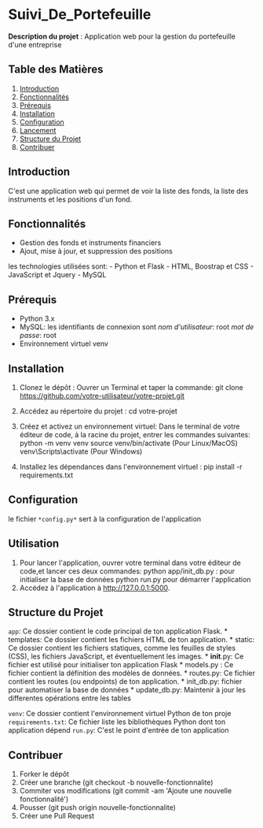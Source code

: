 # Suivi_De_Portefeuille

**Description du projet** : Application web pour la gestion du portefeuille d'une entreprise

## Table des Matières

1. [Introduction](#introduction)
2. [Fonctionnalités](#fonctionnalités)
3. [Prérequis](#prérequis)
4. [Installation](#installation)
5. [Configuration](#configuration)
6. [Lancement](#lancement)
7. [Structure du Projet](#structure-du-projet)
9. [Contribuer](#contribuer)


## Introduction

C'est une application web qui permet de voir la liste des fonds, la liste des instruments et les positions d'un fond.


## Fonctionnalités

- Gestion des fonds et instruments financiers
- Ajout, mise à jour, et suppression des positions

les technologies utilisées sont: - Python et Flask
                                 - HTML, Boostrap et CSS
                                 - JavaScript et Jquery
                                 - MySQL

## Prérequis

- Python 3.x
- MySQL: les identifiants de connexion sont
         *nom d'utilisateur*: root
         *mot de passe*: root
- Environnement virtuel venv


## Installation

1. Clonez le dépôt :
   Ouvrer un Terminal et taper la commande:
   git clone https://github.com/votre-utilisateur/votre-projet.git

2. Accédez au répertoire du projet :
   cd votre-projet

3. Créez et activez un environnement virtuel:
   Dans le terminal de votre éditeur de code, à la racine du projet, entrer les commandes suivantes:
     python -m venv venv
     source venv/bin/activate  (Pour Linux/MacOS)
     venv\Scripts\activate  (Pour Windows)
   
5. Installez les dépendances dans l'environnement virtuel :
   pip install -r requirements.txt

## Configuration
le fichier `*config.py*` sert à la configuration de l'application

## Utilisation

1. Pour lancer l'application, ouvrer votre terminal dans votre éditeur de code,et lancer ces deux commandes:
   python app/init_db.py : pour initialiser la base de données
   python run.py pour démarrer l'application
2. Accédez à l'application à http://127.0.0.1:5000.

## Structure du Projet
`app`: Ce dossier contient le code principal de ton application Flask. 
     * templates: Ce dossier contient les fichiers HTML de ton application. 
     * static: Ce dossier contient les fichiers statiques, comme les feuilles de styles (CSS), les fichiers JavaScript, et éventuellement les images.
     * __init__.py: Ce fichier est utilisé pour initialiser ton application Flask
     * models.py : Ce fichier contient la définition des modèles de données. 
     * routes.py: Ce fichier contient les routes (ou endpoints) de ton application. 
     * init_db.py: fichier pour automatiser la base de données
     * update_db.py: Maintenir à jour les differentes opérations entre les tables
     
`venv`: Ce dossier contient l'environnement virtuel Python de ton proje
`requirements.txt`: Ce fichier liste les bibliothèques Python dont ton application dépend
`run.py`: C'est le point d'entrée de ton application

## Contribuer

1. Forker le dépôt
2. Créer une branche (git checkout -b nouvelle-fonctionnalite)
3. Commiter vos modifications (git commit -am 'Ajoute une nouvelle fonctionnalité')
4. Pousser (git push origin nouvelle-fonctionnalite)
5. Créer une Pull Request
